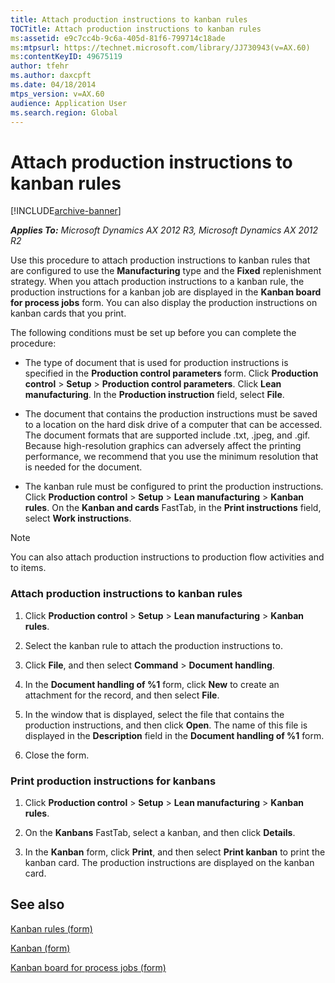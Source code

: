 ```yaml
---
title: Attach production instructions to kanban rules
TOCTitle: Attach production instructions to kanban rules
ms:assetid: e9c7cc4b-9c6a-405d-81f6-799714c18ade
ms:mtpsurl: https://technet.microsoft.com/library/JJ730943(v=AX.60)
ms:contentKeyID: 49675119
author: tfehr
ms.author: daxcpft
ms.date: 04/18/2014
mtps_version: v=AX.60
audience: Application User
ms.search.region: Global
---
```


# Attach production instructions to kanban rules 


[!INCLUDE[archive-banner](includes/archive-banner.md)]


_**Applies To:** Microsoft Dynamics AX 2012 R3, Microsoft Dynamics AX 2012 R2_

Use this procedure to attach production instructions to kanban rules that are configured to use the **Manufacturing** type and the **Fixed** replenishment strategy. When you attach production instructions to a kanban rule, the production instructions for a kanban job are displayed in the **Kanban board for process jobs** form. You can also display the production instructions on kanban cards that you print.

The following conditions must be set up before you can complete the procedure:

  - The type of document that is used for production instructions is specified in the **Production control parameters** form. Click **Production control** \> **Setup** \> **Production control parameters**. Click **Lean manufacturing**. In the **Production instruction** field, select **File**.

  - The document that contains the production instructions must be saved to a location on the hard disk drive of a computer that can be accessed. The document formats that are supported include .txt, .jpeg, and .gif. Because high-resolution graphics can adversely affect the printing performance, we recommend that you use the minimum resolution that is needed for the document.

  - The kanban rule must be configured to print the production instructions. Click **Production control** \> **Setup** \> **Lean manufacturing** \> **Kanban rules**. On the **Kanban and cards** FastTab, in the **Print instructions** field, select **Work instructions**.


> [!NOTE]
> <P>You can also attach production instructions to production flow activities and to items.</P>



### Attach production instructions to kanban rules

1.  Click **Production control** \> **Setup** \> **Lean manufacturing** \> **Kanban rules**.

2.  Select the kanban rule to attach the production instructions to.

3.  Click **File**, and then select **Command** \> **Document handling**.

4.  In the **Document handling of %1** form, click **New** to create an attachment for the record, and then select **File**.

5.  In the window that is displayed, select the file that contains the production instructions, and then click **Open**. The name of this file is displayed in the **Description** field in the **Document handling of %1** form.

6.  Close the form.

### Print production instructions for kanbans

1.  Click **Production control** \> **Setup** \> **Lean manufacturing** \> **Kanban rules**.

2.  On the **Kanbans** FastTab, select a kanban, and then click **Details**.

3.  In the **Kanban** form, click **Print**, and then select **Print kanban** to print the kanban card. The production instructions are displayed on the kanban card.

## See also

[Kanban rules (form)](https://technet.microsoft.com/library/hh227370\(v=ax.60\))

[Kanban (form)](https://technet.microsoft.com/library/hh242799\(v=ax.60\))

[Kanban board for process jobs (form)](https://technet.microsoft.com/library/hh781101\(v=ax.60\))

  


